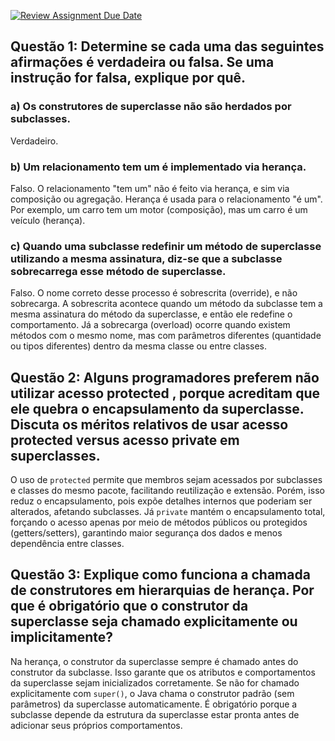 [![Review Assignment Due Date](https://classroom.github.com/assets/deadline-readme-button-22041afd0340ce965d47ae6ef1cefeee28c7c493a6346c4f15d667ab976d596c.svg)](https://classroom.github.com/a/ybM3WQNb)

## Questão 1: Determine se cada uma das seguintes afirmações é verdadeira ou falsa. Se uma instrução for falsa, explique por quê.
### a) Os construtores de superclasse não são herdados por subclasses.

Verdadeiro.

### b) Um relacionamento tem um é implementado via herança. 

Falso. O relacionamento "tem um" não é feito via herança, e sim via composição ou agregação. Herança é usada para o relacionamento "é um". Por exemplo, um carro tem um motor (composição), mas um carro é um veículo (herança).

### c) Quando uma subclasse redefinir um método de superclasse utilizando a mesma assinatura, diz-se que a subclasse sobrecarrega esse método de superclasse.

Falso. O nome correto desse processo é sobrescrita (override), e não sobrecarga. A sobrescrita acontece quando um método da subclasse tem a mesma assinatura do método da superclasse, e então ele redefine o comportamento. Já a sobrecarga (overload) ocorre quando existem métodos com o mesmo nome, mas com parâmetros diferentes (quantidade ou tipos diferentes) dentro da mesma classe ou entre classes.

## Questão 2: Alguns programadores preferem não utilizar acesso protected , porque acreditam que ele quebra o encapsulamento da superclasse. Discuta os méritos relativos de usar acesso protected versus acesso private em superclasses.
O uso de ```protected``` permite que membros sejam acessados por subclasses e classes do mesmo pacote, facilitando reutilização e extensão.
Porém, isso reduz o encapsulamento, pois expõe detalhes internos que poderiam ser alterados, afetando subclasses. Já ```private``` mantém o encapsulamento total, forçando o acesso apenas por meio de métodos públicos ou protegidos (getters/setters), garantindo maior segurança dos dados e menos dependência entre classes.

## Questão 3: Explique como funciona a chamada de construtores em hierarquias de herança. Por que é obrigatório que o construtor da superclasse seja chamado explicitamente ou implicitamente?
Na herança, o construtor da superclasse sempre é chamado antes do construtor da subclasse. Isso garante que os atributos e comportamentos da superclasse sejam inicializados corretamente. Se não for chamado explicitamente com ```super()```, o Java chama o construtor padrão (sem parâmetros) da superclasse automaticamente. É obrigatório porque a subclasse depende da estrutura da superclasse estar pronta antes de adicionar seus próprios comportamentos.
